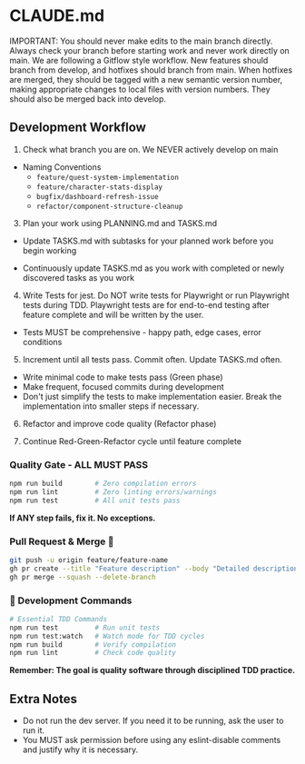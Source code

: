 # CLAUDE.md

IMPORTANT: You should never make edits to the main branch directly. Always check
your branch before starting work and never work directly on main. We are
following a Gitflow style workflow. New features should branch from develop, and
hotfixes should branch from main. When hotfixes are merged, they should be
tagged with a new semantic version number, making appropriate changes to local
files with version numbers. They should also be merged back into develop.

## Development Workflow

1. Check what branch you are on. We NEVER actively develop on main

- Naming Conventions
  - `feature/quest-system-implementation`
  - `feature/character-stats-display`
  - `bugfix/dashboard-refresh-issue`
  - `refactor/component-structure-cleanup`

3. Plan your work using PLANNING.md and TASKS.md

- Update TASKS.md with subtasks for your planned work before you begin working

- Continuously update TASKS.md as you work with completed or newly discovered
  tasks as you work

4. Write Tests for jest. Do NOT write tests for Playwright or run Playwright
   tests during TDD. Playwright tests are for end-to-end testing after feature
   complete and will be written by the user.

- Tests MUST be comprehensive - happy path, edge cases, error conditions

5. Increment until all tests pass. Commit often. Update TASKS.md often.

- Write minimal code to make tests pass (Green phase)
- Make frequent, focused commits during development
- Don't just simplify the tests to make implementation easier. Break the
  implementation into smaller steps if necessary.

6. Refactor and improve code quality (Refactor phase)

7. Continue Red-Green-Refactor cycle until feature complete

### **Quality Gate - ALL MUST PASS**

```bash
npm run build        # Zero compilation errors
npm run lint         # Zero linting errors/warnings
npm run test         # All unit tests pass
```

**If ANY step fails, fix it. No exceptions.**

### **Pull Request & Merge** 🚀

```bash
git push -u origin feature/feature-name
gh pr create --title "Feature description" --body "Detailed description"
gh pr merge --squash --delete-branch
```

### 🔧 Development Commands

```bash
# Essential TDD Commands
npm run test         # Run unit tests
npm run test:watch   # Watch mode for TDD cycles
npm run build        # Verify compilation
npm run lint         # Check code quality
```

**Remember: The goal is quality software through disciplined TDD practice.**

## Extra Notes

- Do not run the dev server. If you need it to be running, ask the user to run
  it.
- You MUST ask permission before using any eslint-disable comments and justify
  why it is necessary.
